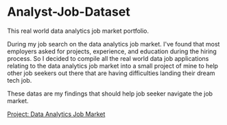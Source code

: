 # Analyst-Job-Dataset

This real world data analytics job market portfolio.

During my job search on the data analytics job market. I've found that most employers asked for projects, experience, and education during the hiring process. So I decided to compile all the real world data job applications relating to the data analytics job market into a small project of mine to help other job seekers out there that are having difficulties landing their dream tech job. 

These datas are my findings that should help job seeker navigate the job market.

[Project: Data Analytics Job Market](https://docs.google.com/spreadsheets/d/1p8cdtake38t07ErRhz5fYOtItuZ23IgeSD8Sdozfn34/edit?gid=0#gid=0)
